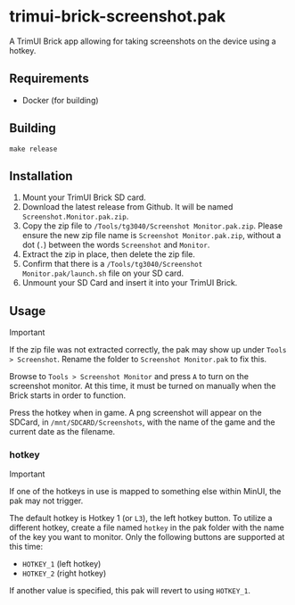 # trimui-brick-screenshot.pak

A TrimUI Brick app allowing for taking screenshots on the device using a hotkey.

## Requirements

- Docker (for building)

## Building

```shell
make release
```

## Installation

1. Mount your TrimUI Brick SD card.
2. Download the latest release from Github. It will be named `Screenshot.Monitor.pak.zip`.
3. Copy the zip file to `/Tools/tg3040/Screenshot Monitor.pak.zip`. Please ensure the new zip file name is `Screenshot Monitor.pak.zip`, without a dot (`.`) between the words `Screenshot` and `Monitor`.
4. Extract the zip in place, then delete the zip file.
5. Confirm that there is a `/Tools/tg3040/Screenshot Monitor.pak/launch.sh` file on your SD card.
6. Unmount your SD Card and insert it into your TrimUI Brick.

## Usage

> [!IMPORTANT]
> If the zip file was not extracted correctly, the pak may show up under `Tools > Screenshot`. Rename the folder to `Screenshot Monitor.pak` to fix this.

Browse to `Tools > Screenshot Monitor` and press `A` to turn on the screenshot monitor. At this time, it must be turned on manually when the Brick starts in order to function.

Press the hotkey when in game. A png screenshot will appear on the SDCard, in `/mnt/SDCARD/Screenshots`, with the name of the game and the current date as the filename.

### hotkey

> [!IMPORTANT]
> If one of the hotkeys in use is mapped to something else within MinUI, the pak may not trigger.

The default hotkey is Hotkey 1 (or `L3`), the left hotkey button. To utilize a different hotkey, create a file named `hotkey` in the pak folder with the name of the key you want to monitor. Only the following buttons are supported at this time:

- `HOTKEY_1` (left hotkey)
- `HOTKEY_2` (right hotkey)

If another value is specified, this pak will revert to using `HOTKEY_1`.

